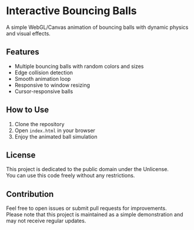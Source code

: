 # Interactive Bouncing Balls

A simple WebGL/Canvas animation of bouncing balls with dynamic physics and visual effects.

## Features
- Multiple bouncing balls with random colors and sizes
- Edge collision detection
- Smooth animation loop
- Responsive to window resizing
- Cursor-responsive balls

## How to Use
1. Clone the repository
2. Open `index.html` in your browser
3. Enjoy the animated ball simulation

## License
This project is dedicated to the public domain under the Unlicense.  
You can use this code freely without any restrictions.

## Contribution
Feel free to open issues or submit pull requests for improvements.  
Please note that this project is maintained as a simple demonstration and may not receive regular updates.
